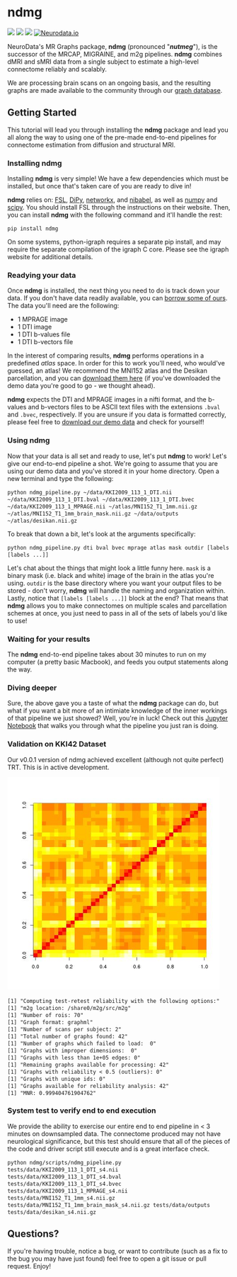 # ndmg

[![](https://img.shields.io/pypi/v/ndmg.svg)](https://pypi.python.org/pypi/ndmg)
![](https://travis-ci.org/neurodata/ndmg.svg?branch=master)
![](https://img.shields.io/badge/pep8-0E-green.svg?style=flat)
[![Neurodata.io](https://img.shields.io/badge/Visit-neurodata.io-ff69b4.svg)](http://neurodata.io/)

NeuroData's MR Graphs package, **ndmg** (pronounced "***nutmeg***"), is the successor of the MRCAP, MIGRAINE, and m2g pipelines. **ndmg** combines dMRI and sMRI data from a single subject to estimate a high-level connectome reliably and scalably.

We are processing brain scans on an ongoing basis, and the resulting graphs are made available to the community through our [graph database](http://openconnecto.me/graph-services/).

## Getting Started
This tutorial will lead you through installing the **ndmg** package and lead you all along the way to using one of the pre-made end-to-end pipelines for connectome estimation from diffusion and structural MRI.

### Installing ndmg
Installing **ndmg** is very simple! We have a few dependencies which must be installed, but once that's taken care of you are ready to dive in!

**ndmg** relies on: [FSL](http://fsl.fmrib.ox.ac.uk/fsl/fslwiki/FslInstallation), [DiPy](http://nipy.org/dipy/), [networkx](https://networkx.github.io/), and [nibabel](http://nipy.org/nibabel/), as well as [numpy](http://www.numpy.org/) and [scipy](http://www.scipy.org/). You should install FSL through the instructions on their website. Then, you can install **ndmg** with the following command and it'll handle the rest:

    pip install ndmg

On some systems, python-igraph requires a separate pip install, and may require the separate compilation of the igraph C core.  Please see the igraph website for additional details.

### Readying your data
Once **ndmg** is installed, the next thing you need to do is track down your data. If you don't have data readily available, you can [borrow some of ours](http://openconnecto.me/mrdata/share/demo_data.zip). The data you'll need are the following:

- 1 MPRAGE image
- 1 DTI image
- 1 DTI b-values file
- 1 DTI b-vectors file

In the interest of comparing results, **ndmg** performs operations in a predefined *atlas* space. In order for this to work you'll need, who would've guessed, an atlas! We recommend the MNI152 atlas and the Desikan parcellation, and you can [download them here](http://openconnecto.me/mrdata/share/atlas.zip) (if you've downloaded the demo data you're good to go - we thought ahead).

**ndmg** expects the DTI and MPRAGE images in a nifti format, and the b-values and b-vectors files to be ASCII text files with the extensions `.bval` and `.bvec`, respectively. If you are unsure if you data is formatted correctly, please feel free to [download our demo data](http://openconnecto.me/mrdata/share/demo_data.zip) and check for yourself!

### Using ndmg
Now that your data is all set and ready to use, let's put **ndmg** to work! Let's give our end-to-end pipeline a shot. We're going to assume that you are using our demo data and you've stored it in your home directory. Open a new terminal and type the following:

    python ndmg_pipeline.py ~/data/KKI2009_113_1_DTI.nii ~/data/KKI2009_113_1_DTI.bval ~/data/KKI2009_113_1_DTI.bvec ~/data/KKI2009_113_1_MPRAGE.nii ~/atlas/MNI152_T1_1mm.nii.gz ~/atlas/MNI152_T1_1mm_brain_mask.nii.gz ~/data/outputs ~/atlas/desikan.nii.gz


To break that down a bit, let's look at the arguments specifically:

    python ndmg_pipeline.py dti bval bvec mprage atlas mask outdir [labels [labels ...]]


Let's chat about the things that might look a little funny here. `mask` is a binary mask (i.e. black and white) image of the brain in the atlas you're using. `outdir` is the base directory where you want your output files to be stored - don't worry, **ndmg** will handle the naming and organization within. Lastly, notice that `[labels [labels ...]]` block at the end? That means that **ndmg** allows you to make connectomes on multiple scales and parcellation schemes at once, you just need to pass in all of the sets of labels you'd like to use!

### Waiting for your results
The **ndmg** end-to-end pipeline takes about 30 minutes to run on my computer (a pretty basic Macbook), and feeds you output statements along the way.

### Diving deeper
Sure, the above gave you a taste of what the **ndmg** package can do, but what if you want a bit more of an intimiate knowledge of the inner workings of that pipeline we just showed? Well, you're in luck! Check out this [Jupyter Notebook](./examples/inside_run_ndmg.ipynb) that walks you through what the pipeline you just ran is doing.

### Validation on KKI42 Dataset
Our v0.0.1 version of ndmg achieved excellent (although not quite perfect) TRT.  This is in active development.

![](docs/desikan_trt.jpeg)

    [1] "Computing test-retest reliability with the following options:"
    [1] "m2g location: /share0/m2g/src/m2g"
    [1] "Number of rois: 70"
    [1] "Graph format: graphml"
    [1] "Number of scans per subject: 2"
    [1] "Total number of graphs found: 42"
    [1] "Number of graphs which failed to load:  0"
    [1] "Graphs with improper dimensions:  0"
    [1] "Graphs with less than 1e+05 edges: 0"
    [1] "Remaining graphs available for processing: 42"
    [1] "Graphs with reliability < 0.5 (outliers): 0"
    [1] "Graphs with unique ids: 0"
    [1] "Graphs available for reliability analysis: 42"
    [1] "MNR: 0.999404761904762"

### System test to verify end to end execution

We provide the ability to exercise our entire end to end pipeline in < 3 minutes on downsampled data.  The connectome produced may not have neurological significance, but this test should ensure that all of the pieces of the code and driver script still execute and is a great interface check.

~~~
python ndmg/scripts/ndmg_pipeline.py tests/data/KKI2009_113_1_DTI_s4.nii tests/data/KKI2009_113_1_DTI_s4.bval tests/data/KKI2009_113_1_DTI_s4.bvec tests/data/KKI2009_113_1_MPRAGE_s4.nii tests/data/MNI152_T1_1mm_s4.nii.gz tests/data/MNI152_T1_1mm_brain_mask_s4.nii.gz tests/data/outputs tests/data/desikan_s4.nii.gz
~~~

## Questions?
If you're having trouble, notice a bug, or want to contribute (such as a fix to the bug you may have just found) feel free to open a git issue or pull request. Enjoy!
